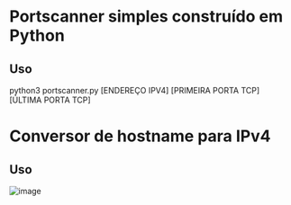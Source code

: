 <h1>Portscanner simples construído em Python</h1>

<h2>Uso</h2>

python3 portscanner.py [ENDEREÇO IPV4] [PRIMEIRA PORTA TCP] [ÚLTIMA PORTA TCP]

<h1>Conversor de hostname para IPv4</h1>

<h2>Uso</h2>

![image](https://github.com/arthur-albuquerque1/pythonprojects/assets/80676157/6e268f7f-10a3-4069-823a-4201ef41c96b)

